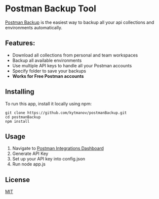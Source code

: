# Postman Backup Tool

[Postman Backup](https://github.com/kytmanov/postmanBackup) is the easiest way to backup all your api collections and environments automatically.

## Features:
 - Download all collections from personal and team workspaces
 - Backup all available environments
 - Use multiple API keys to handle all your Postman accounts
 - Specify folder to save your backups
 - **Works for Free Postman accounts**

## Installing

To run this app, install it locally using npm:

```
git clone https://github.com/kytmanov/postmanBackup.git
cd postmanBackup
npm install

```

## Usage

1. Navigate to [Postman Integrations Dashboard](https://go.postman.co/integrations/services/pm_pro_api)
2. Generate API Key
3. Set  up your API key into config.json
4. Run node app.js

## License
[MIT](https://choosealicense.com/licenses/mit/)